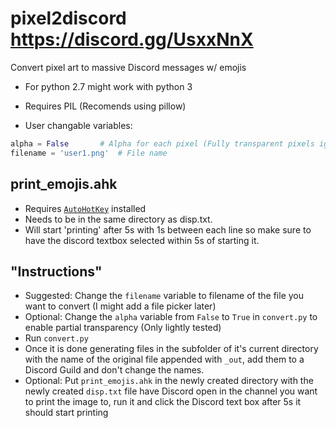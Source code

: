 # pixel2discord https://discord.gg/UsxxNnX
Convert pixel art to massive Discord messages w/ emojis

* For python 2.7 might work with python 3
* Requires PIL (Recomends using pillow)

* User changable variables:
```python
alpha = False		# Alpha for each pixel (Fully transparent pixels ignore this)
filename = 'user1.png'	# File name
```

## print_emojis.ahk
* Requires [`AutoHotKey`](https://www.autohotkey.com/ "AutoHotKey Website") installed
* Needs to be in the same directory as disp.txt. 
* Will start 'printing' after 5s with 1s between each line so make sure to have the discord textbox selected within 5s of starting it.


## "Instructions"
* Suggested: Change the `filename` variable to filename of the file you want to convert (I might add a file picker later)
* Optional: Change the `alpha` variable from `False` to `True` in `convert.py` to enable partial transparency (Only lightly tested)
* Run `convert.py`
* Once it is done generating files in the subfolder of it's current directory with the name of the original file appended with `_out`, add them to a Discord Guild and don't change the names.
* Optional: Put `print_emojis.ahk` in the newly created directory with the newly created `disp.txt` file have Discord open in the channel you want to print the image to, run it and click the Discord text box after 5s it should start printing
